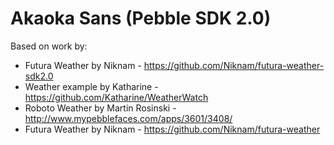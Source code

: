Akaoka Sans (Pebble SDK 2.0)
=================================

Based on work by:
 - Futura Weather by Niknam - https://github.com/Niknam/futura-weather-sdk2.0
 - Weather example by Katharine - https://github.com/Katharine/WeatherWatch
 - Roboto Weather by Martin Rosinski - http://www.mypebblefaces.com/apps/3601/3408/
 - Futura Weather by Niknam - https://github.com/Niknam/futura-weather
